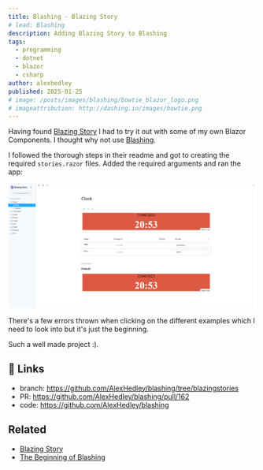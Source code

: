 ```yaml
---
title: Blashing - Blazing Story
# lead: Blashing
description: Adding Blazing Story to Blashing
tags:
  - programming
  - dotnet
  - blazor
  - csharp
author: alexhedley
published: 2025-01-25
# image: /posts/images/blashing/bowtie_blazor_logo.png
# imageattribution: http://dashing.io/images/bowtie.png
---
```


<!-- # Blashing - Blazing Story -->

Having found [Blazing Story](blazingstory) I had to try it out with some of my own Blazor Components. I thought why not use [Blashing](the-beginning-of-blashing).

I followed the thorough steps in their readme and got to creating the required `stories.razor` files. Added the required arguments and ran the app:

![Example](images/blashing/blashing-blazorstory.png "Example")

There's a few errors thrown when clicking on the different examples which I need to look into but it's just the beginning.

Such a well made project :).

## 🔗 Links

- branch: https://github.com/AlexHedley/blashing/tree/blazingstories
- PR: https://github.com/AlexHedley/blashing/pull/162
- code: https://github.com/AlexHedley/blashing

## Related

- [Blazing Story](blazingstory)
- [The Beginning of Blashing](the-beginning-of-blashing)
